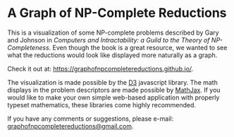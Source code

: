 # A Graph of NP-Complete Reductions
This is a visualization of some NP-complete problems described by Gary and Johnson in *Computers and Intractability: a Guild to the Theory of NP-Completeness*. Even though the book is a great resource, we wanted to see what the reductions would look like displayed more naturally as a graph. 

Check it out at: https://graphofnpcompletereductions.github.io/.

The visualization is made possible by the [D3](https://github.com/d3/d3 "D3.js") javascript library. The math displays in the problem descriptors are made possible by [MathJax](https://www.mathjax.org/ "MathJax"). If you would like to make your own simple web-based application with properly typeset mathematics, these libraries come highly recommended.  

If you have any comments or suggestions, please e-mail: graphofnpcompletereductions@gmail.com.
